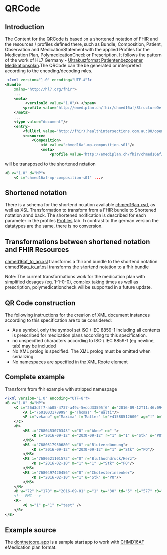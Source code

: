 # QRCode

## Introduction
The Content for the QRCode is based on a shortened notation of FHIR and the resources / profiles defined there, such as Bundle, Composition, Patient, Observation and MedicationStatement with the applied Profiles for the Medication Plan, PolymedicationCheck or Prescription. It follows the pattern of the work of HL7 Germany - [Ultrakurzformat Patientenbezogener Medikationsplan](http://wiki.hl7.de/index.php?title=IG:Ultrakurzformat_Patientenbezogener_Medikationsplan).The QRCode can the be generated or interpreted according to the encoding/decoding rules.


```xml
 <?xml version="1.0" encoding="UTF-8"?>
<Bundle 
	xmlns="http://hl7.org/fhir">
    ...
	<meta>
         <versionId value="1.0"/> </span>
		<profile value="http://emediplan.ch/fhir/chmed16af/StructureDefinition/chmed16af-mp-bundle" />
	</meta>
    ...
	<type value="document"/>
	<entry>
		<fullUrl value="http://fhir3.healthintersections.com.au:80/open/Composition/chmed16af-mp-composition-s01"/>
		<resource>
			<Composition>
				<id value="chmed16af-mp-composition-s01"/>
				<meta>
					<profile value="http://emediplan.ch/fhir/chmed16af/StructureDefinition/chmed16af-mp-composition"/>
```

will be transposed to the shortened notation  

```xml
<B v="1.0" d="MP">
    <C i="chmed16af-mp-composition-s01" ...>

```

## Shortened notation

There is a schema for the shortend notation available [chmed16aq.xsd](chmed16aq/chmed16aq.xsd), as well as XSL Transformation to transform from a FHIR bundle to Shortened notation annd back. The shortened notification is described for each parameter in the profiles [Profiles](profiles.html) tab. In contrast to the german version the datatypes are the same, there is no conversion.

## Transformations between shortened notation and FHIR Resources

[chmed16af_to_aq.xsl](chmed16aq/chmed16af_to_aq.xsl) transforms a fhir xml bundle to the shortend notation
[chmed16aq_to_af.xsl](chmed16aq/chmed16aq_to_af.xsl) transforms the shortend notation to a fhir bundle

Note: The current transformations work for the medication plan with simplified dosages (eg. 1-1-0-0), complex taking times as well as prescription, polymedicationcheck will be supported in a future update.

## QR Code construction

The following instructions for the creation of XML document instances according to this specification are to be considered:

* As a symbol, only the symbol set ISO / IEC 8859-1 including all contents is prescribed for medication plans according to this specification.
* no unspecified characters according to ISO / IEC 8859-1 (eg newline, tab) may be included
* No XML prolog is specified. The XML prolog must be omitted when serializing.
* No namespaces are specified in the XML Roote element

## Complete example

Transform from fhir example with stripped namespage
```xml
<?xml version="1.0" encoding="UTF-8"?>
<B v="1.0" d="MP">
    <C i="26d3dff7-ab05-4737-a49c-5eccd33595f6" d="2016-09-12T11:46:09+02:00" at="2016-09-12T11:46:09+02:00" ap="7601003178999" n="Bemerkung">
        <A i="7601003178999" g="Thomas" f="Wälti"/>
        <P i="vekano" g="Maxima" f="Matter" t="+41588512600" ag="f" b="1981-01-12" l="Untermattweg 8" p="3027" c="Bern" cl="de-CH"/>
    </C>
    <M>
        <MS i="7680453070343" s="0" r="Akne" n="-">
            <D s="2016-09-12" e="2020-09-12" r="1" m="1" u="Stk" o="PO"/>
        </MS>
        <MS i="7680517950680" s="0" r="Blutverdünnung">
            <D s="2016-09-12" e="2020-09-12" m="1" u="Stk" o="PO"/>
        </MS>
        <MS i="7680521101573" s="0" r="Bluthochdruck/Herz">
            <D s="2016-02-10" m="1" v="1" u="Stk" o="PO"/>
        </MS>
        <MS i="7680497420456" s="0" r="Cholesterinsenker">
            <D s="2016-02-10" v="1" u="Stk" o="PO"/>
        </MS>
    </M>
    <H w="72" h="178" m="2016-09-01" p="1" tw="30" td="5" r1="577" r3="612" r4="" r5="" r6="555,571"/>
    <!-- PMC -->
    <R>
        <Q n="1" p="1" r="test" />
    </R>
</B>
```

## Example source
The [dontnetcore_app](https://github.com/ahdis/chmed16af/tree/master/dotnetcore_app) is a sample start app to work with [CHMD16AF](http://chmed16af.emediplan.ch/) eMedication plan format.

